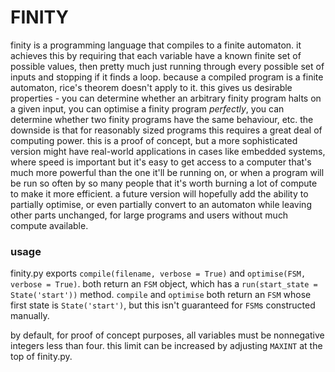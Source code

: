 # FINITY

finity is a programming language that compiles to a finite automaton. it achieves this by requiring that each variable have a known finite set of possible values,
then pretty much just running through every possible set of inputs and stopping if it finds a loop. because a compiled program is a finite automaton, rice's theorem
doesn't apply to it. this gives us desirable properties - you can determine whether an arbitrary finity program halts on a given input, you can optimise a finity
program *perfectly*, you can determine whether two finity programs have the same behaviour, etc. the downside is that for reasonably sized programs this requires a
great deal of computing power. this is a proof of concept, but a more sophisticated version might have real-world applications in cases like embedded systems, where
speed is important but it's easy to get access to a computer that's much more powerful than the one it'll be running on, or when a program will be run so often by so
many people that it's worth burning a lot of compute to make it more efficient. a future version will hopefully add the ability to partially optimise, or even
partially convert to an automaton while leaving other parts unchanged, for large programs and users without much compute available.

### usage

finity.py exports `compile(filename, verbose = True)` and `optimise(FSM, verbose = True)`. both return an `FSM` object, which has a `run(start_state = State('start'))`
method. `compile` and `optimise` both return an `FSM` whose first state is `State('start')`, but this isn't guaranteed for `FSM`s constructed manually.

by default, for proof of concept purposes, all variables must be nonnegative integers less than four. this limit can be increased by adjusting `MAXINT` at the top of finity.py.
